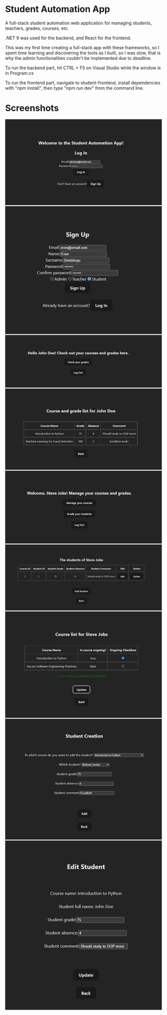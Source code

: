 # Student Automation App
A full-stack student automation web application for managing students, teachers, grades, courses, etc.  

.NET 9 was used for the backend, and React for the frontend.  

This was my first time creating a full-stack app with these frameworks, so I spent time learning and discovering the tools as I built, so I was slow, that is why the admin functionalities couldn't be implemented due to deadline.  

To run the backend part, hit CTRL + F5 on Visual Studio while the window is in Program.cs  

To run the frontend part, navigate to student-frontend, install dependencies with "npm install", then type "npm run dev" from the command line.  

# Screenshots
![Login Page](https://github.com/Eren4/pusula-student-automation-system/blob/main/screenshots/login-page.jpg)
![Register Page](https://github.com/Eren4/pusula-student-automation-system/blob/main/screenshots/register-page.jpg)
![Student Dashboard](https://github.com/Eren4/pusula-student-automation-system/blob/main/screenshots/student-dashboard.jpg)
![Student Grade List](https://github.com/Eren4/pusula-student-automation-system/blob/main/screenshots/student-grade-list.jpg)
![Teacher Dashboard](https://github.com/Eren4/pusula-student-automation-system/blob/main/screenshots/teacher-dashboard.jpg)
![Teacher Students](https://github.com/Eren4/pusula-student-automation-system/blob/main/screenshots/teacher-students.jpg)
![Teacher Courses](https://github.com/Eren4/pusula-student-automation-system/blob/main/screenshots/teacher-courses.jpg)
![Create Student](https://github.com/Eren4/pusula-student-automation-system/blob/main/screenshots/create-student.jpg)
![Edit Student](https://github.com/Eren4/pusula-student-automation-system/blob/main/screenshots/edit-student.jpg)